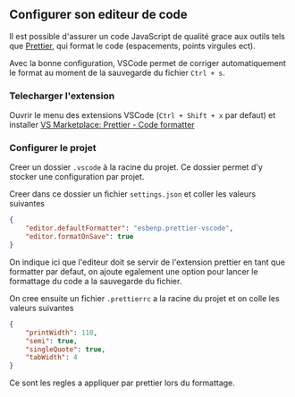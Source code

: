 ## Configurer son editeur de code

Il est possible d'assurer un code JavaScript de qualité grace aux outils tels que [Prettier](https://prettier.io/), qui format le code (espacements, points virgules ect).

Avec la bonne configuration, VSCode permet de corriger automatiquement le format au moment de la sauvegarde du fichier `Ctrl + s`.

### Telecharger l'extension

Ouvrir le menu des extensions VSCode (`Ctrl + Shift + x` par defaut) et installer [VS Marketplace: Prettier - Code formatter](https://marketplace.visualstudio.com/items?itemName=esbenp.prettier-vscode)

### Configurer le projet

Creer un dossier `.vscode` à la racine du projet. Ce dossier permet d'y stocker une configuration par projet.

Creer dans ce dossier un fichier `settings.json` et coller les valeurs suivantes

```json
{
    "editor.defaultFormatter": "esbenp.prettier-vscode",
    "editor.formatOnSave": true
}
```

On indique ici que l'editeur doit se servir de l'extension prettier en tant que formatter par defaut, on ajoute egalement une option pour lancer le formattage du code a la sauvegarde du fichier.

On cree ensuite un fichier `.prettierrc` a la racine du projet et on colle les valeurs suivantes

```json
{
    "printWidth": 110,
    "semi": true,
    "singleQuote": true,
    "tabWidth": 4
}
```

Ce sont les regles a appliquer par prettier lors du formattage.
